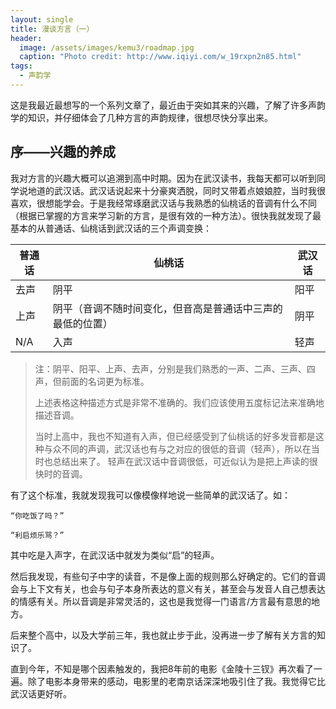 ```yaml
---
layout: single
title: 漫谈方言（一）
header:
  image: /assets/images/kemu3/roadmap.jpg
  caption: "Photo credit: http://www.iqiyi.com/w_19rxpn2n85.html"
tags:
  - 声韵学
---
```


这是我最近最想写的一个系列文章了，最近由于突如其来的兴趣，了解了许多声韵学的知识，并仔细体会了几种方言的声韵规律，很想尽快分享出来。

## 序——兴趣的养成

我对方言的兴趣大概可以追溯到高中时期。因为在武汉读书，我每天都可以听到同学说地道的武汉话。武汉话说起来十分豪爽洒脱，同时又带着点娘娘腔，当时我很喜欢，很想能学会。于是我经常琢磨武汉话与我熟悉的仙桃话的音调有什么不同（根据已掌握的方言来学习新的方言，是很有效的一种方法）。很快我就发现了最基本的从普通话、仙桃话到武汉话的三个声调变换：

| 普通话 | 仙桃话                                                     | 武汉话 |
| ------ | ---------------------------------------------------------- | ------ |
| 去声   | 阴平                                                       | 阳平   |
| 上声   | 阴平（音调不随时间变化，但音高是普通话中三声的最低的位置） | 阴平   |
| N/A    | 入声                                                       | 轻声   |

> 注：阴平、阳平、上声、去声，分别是我们熟悉的一声、二声、三声、四声，但前面的名词更为标准。
>
> 
> 上述表格这种描述方式是非常不准确的。我们应该使用五度标记法来准确地描述音调。
>
> 当时上高中，我也不知道有入声，但已经感受到了仙桃话的好多发音都是这种与众不同的声调，武汉话也有与之对应的很低的音调（轻声），所以在当时也总结出来了。
> 轻声在武汉话中音调很低，可近似认为是把上声读的很快时的音调。

有了这个标准，我就发现我可以像模像样地说一些简单的武汉话了。如：

```“你吃饭了吗？”```

```“利启烦乐骂？”```

其中吃是入声字，在武汉话中就发为类似“启”的轻声。

然后我发现，有些句子中字的读音，不是像上面的规则那么好确定的。它们的音调会与上下文有关，也会与句子本身所表达的意义有关，甚至会与发音人自己想表达的情感有关。所以音调是非常灵活的，这也是我觉得一门语言/方言最有意思的地方。

后来整个高中，以及大学前三年，我也就止步于此，没再进一步了解有关方言的知识了。

直到今年，不知是哪个因素触发的，我把8年前的电影《金陵十三钗》再次看了一遍。除了电影本身带来的感动，电影里的老南京话深深地吸引住了我。我觉得它比武汉话更好听。